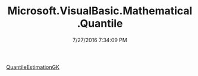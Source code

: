 ﻿---
title: Microsoft.VisualBasic.Mathematical.Quantile
date: 7/27/2016 7:34:09 PM
---

[QuantileEstimationGK](T-Microsoft.VisualBasic.Mathematical.Quantile.QuantileEstimationGK.html)
